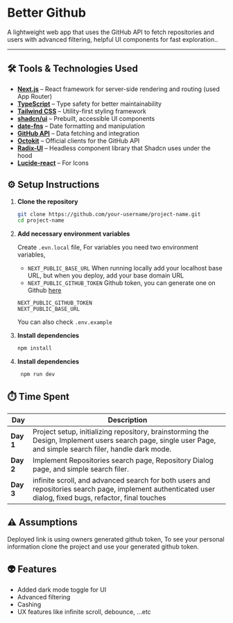 # Better Github

A lightweight web app that uses the GitHub API to
fetch repositories and users with advanced
filtering, helpful UI components for fast
exploration..

---

## 🛠 Tools & Technologies Used

- [**Next.js**](https://nextjs.org/) – React framework for server-side rendering and routing (used App Router)
- [**TypeScript**](https://www.typescriptlang.org/) – Type safety for better maintainability
- [**Tailwind CSS**](https://tailwindcss.com/) – Utility-first styling framework
- [**shadcn/ui**](https://ui.shadcn.com/) – Prebuilt, accessible UI components
- [**date-fns**](https://date-fns.org/) – Date formatting and manipulation
- [**GitHub API**](https://docs.github.com/en/rest) – Data fetching and integration
- [**Octokit**](https://github.com/octokit) – Official clients for the GitHub API
- [**Radix-UI**](https://www.radix-ui.com/) – Headless component library that Shadcn uses under the hood
- [**Lucide-react**](https://www.radix-ui.com/) – For Icons

## ⚙️ Setup Instructions

1. **Clone the repository**

    ```bash
    git clone https://github.com/your-username/project-name.git
    cd project-name
    ```

2. **Add necessary environment variables**

    Create `.evn.local` file, For variables you need two environment variables,
    - `NEXT_PUBLIC_BASE_URL` When running locally add your localhost base URL, but when you deploy, add your base domain URL
    - `NEXT_PUBLIC_GITHUB_TOKEN` Github token, you can generate one on Github [here](https://github.com/settings/personal-access-tokens)

    ```env
    NEXT_PUBLIC_GITHUB_TOKEN
    NEXT_PUBLIC_BASE_URL
    ```

    You can also check `.env.example`

3. **Install dependencies**
    ```bash
    npm install
    ```
4. **Install dependencies**
    ```bash
     npm run dev
    ```

## ⏱️ Time Spent

| Day       | Description                                                                                                                                                 |
| --------- | ----------------------------------------------------------------------------------------------------------------------------------------------------------- |
| **Day 1** | Project setup, initializing repository, brainstorming the Design, Implement users search page, single user Page, and simple search filer, handle dark mode. |
| **Day 2** | Implement Repositories search page, Repository Dialog page, and simple search filer.                                                                        |
| **Day 3** | infinite scroll, and advanced search for both users and repositories search page, implement authenticated user dialog, fixed bugs, refactor, final touches  |

## ⚠️ Assumptions

Deployed link is using owners generated github token, To see your personal information clone the project and use your generated github token.

## 👽 Features

- Added dark mode toggle for UI
- Advanced filtering
- Cashing
- UX features like infinite scroll, debounce, ...etc
